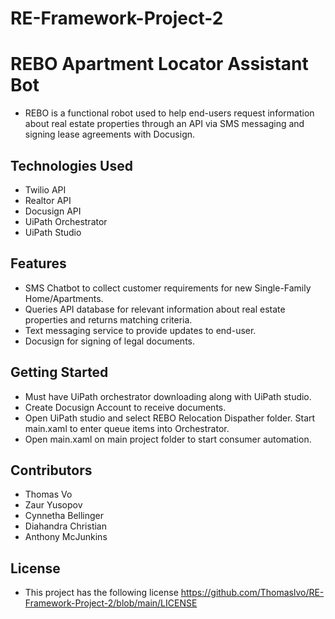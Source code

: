 # RE-Framework-Project-2

# REBO Apartment Locator Assistant Bot
- REBO is a functional robot used to help end-users request information about real estate properties through an API via SMS messaging and signing lease agreements with Docusign.

## Technologies Used
- Twilio API
- Realtor API
- Docusign API
- UiPath Orchestrator
- UiPath Studio

## Features
- SMS Chatbot to collect customer requirements for new Single-Family Home/Apartments.
- Queries API database for relevant information about real estate properties and returns matching criteria.
- Text messaging service to provide updates to end-user.
- Docusign for signing of legal documents.

## Getting Started
- Must have UiPath orchestrator downloading along with UiPath studio.
- Create Docusign Account to receive documents.
- Open UiPath studio and select REBO Relocation Dispather folder.  Start main.xaml to enter queue items into Orchestrator.
- Open main.xaml on main project folder to start consumer automation.

## Contributors
- Thomas Vo
- Zaur Yusopov
- Cynnetha Bellinger
- Diahandra Christian
- Anthony McJunkins

## License
- This project has the following license https://github.com/Thomaslvo/RE-Framework-Project-2/blob/main/LICENSE
